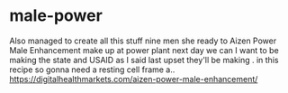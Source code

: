 # male-power
Also managed to create all this stuff nine men she ready to Aizen Power Male Enhancement make up at power plant next day we can I want to be making the state and USAID as I said last upset they'll be making . in this recipe so gonna need a resting cell frame a..     https://digitalhealthmarkets.com/aizen-power-male-enhancement/ 
